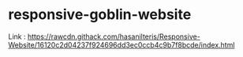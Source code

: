 # responsive-goblin-website

Link : https://rawcdn.githack.com/hasanilteris/Responsive-Website/16120c2d04237f924696dd3ec0ccb4c9b7f8bcde/index.html
